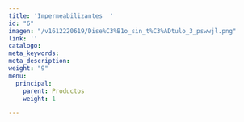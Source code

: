 ```yaml
---
title: 'Impermeabilizantes  '
id: "6"
imagen: "/v1612220619/Dise%C3%B1o_sin_t%C3%ADtulo_3_pswwjl.png"
link: ''
catalogo: 
meta_keywords: 
meta_description: 
weight: "9"
menu:
  principal:
    parent: Productos
    weight: 1

---
```

